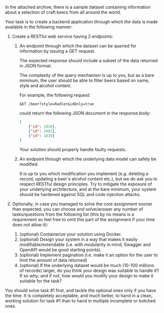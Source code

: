 In the attached archive, there is a sample dataset containing information about a selection of craft beers from all around the world.

Your task is to create a backend application through which the data is made available in the following manner:

1. Create a RESTful web service having 2 endpoints:

    1. An endpoint through which the dataset can be queried for information by issuing a GET request.
    
        The expected response should include a subset of the data returned in JSON format.
    
        The complexity of the query mechanism is up to you, but as a bare minimum, the user should be able to filter beers based on name, style and alcohol content.

        For example, the following request:

        `GET /beer?style=Radler&idOnly=true`

        could return the following JSON document in the response body:

        ```json
        [
            {"id": 1830},
            {"id": 2482},
            {"id": 1838}
        ]
        ```

        Your solution should properly handle faulty requests.

    2. An endpoint through which the underlying data model can safely be modified.

        It is up to you which modification you implement (e.g. deleting a record, updating a beer's alcohol content etc.), but we do ask you to respect RESTful design principles. Try to mitigate the exposure of your underlying architecture, and at the bare minimum, your system should be hardened against SQL and code injection attacks.

2. Optionally, in case you managed to solve the core assignment sooner than expected, you can choose and solve/answer any number of tasks/questions from the following list (this by no means is a requirement so feel free to omit this part of the assignment if your time does not allow it):

    1. (optional) Containerize your solution using Docker.
    2. (optional) Design your system in a way that makes it easily modifiable/extendable (i.e. with modularity in mind, Swagger and OpenAPI would be good starting points).
    3. (optional) Implement pagination (i.e. make it an option for the user to limit the amount of data returned)
    4. (optional) If the underlying dataset would be much (10-100 millions of records) larger, do you think your design was suitable to handle it? If so why; and if not, how would you modify your design to make it suitable for the task?

You should solve task #1 first, and tackle the optional ones only if you have the time. It is completely acceptable, and much better, to hand in a clean, working solution for task #1 than to hand in multiple incomplete or botched ones.
